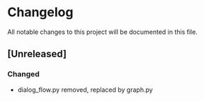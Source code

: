 # Changelog

All notable changes to this project will be documented in this file.

## [Unreleased]

### Changed
- dialog_flow.py removed, replaced by graph.py